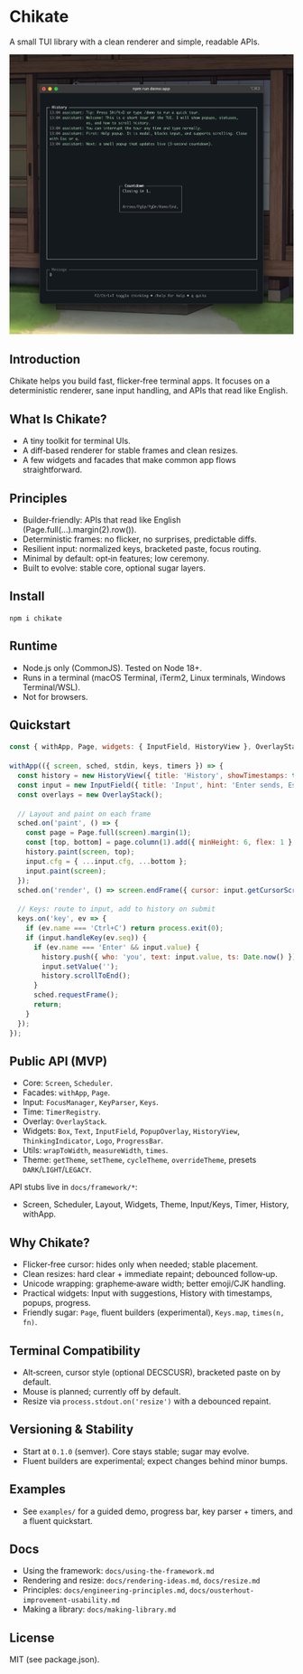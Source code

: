 # Chikate

A small TUI library with a clean renderer and simple, readable APIs.

![Chikate demo](docs/chikate.png)

## Introduction
Chikate helps you build fast, flicker‑free terminal apps. It focuses on a deterministic renderer, sane input handling, and APIs that read like English.

## What Is Chikate?
- A tiny toolkit for terminal UIs.
- A diff‑based renderer for stable frames and clean resizes.
- A few widgets and facades that make common app flows straightforward.

## Principles
- Builder‑friendly: APIs that read like English (Page.full(...).margin(2).row()).
- Deterministic frames: no flicker, no surprises, predictable diffs.
- Resilient input: normalized keys, bracketed paste, focus routing.
- Minimal by default: opt‑in features; low ceremony.
- Built to evolve: stable core, optional sugar layers.

## Install
```
npm i chikate
```

## Runtime
- Node.js only (CommonJS). Tested on Node 18+.
- Runs in a terminal (macOS Terminal, iTerm2, Linux terminals, Windows Terminal/WSL).
- Not for browsers.

## Quickstart
```js
const { withApp, Page, widgets: { InputField, HistoryView }, OverlayStack, theme } = require('chikate');

withApp(({ screen, sched, stdin, keys, timers }) => {
  const history = new HistoryView({ title: 'History', showTimestamps: true });
  const input = new InputField({ title: 'Input', hint: 'Enter sends, Esc clears' });
  const overlays = new OverlayStack();

  // Layout and paint on each frame
  sched.on('paint', () => {
    const page = Page.full(screen).margin(1);
    const [top, bottom] = page.column(1).add({ minHeight: 6, flex: 1 }, { minHeight: input.measureHeightForWidth(screen.size().width) });
    history.paint(screen, top);
    input.cfg = { ...input.cfg, ...bottom };
    input.paint(screen);
  });
  sched.on('render', () => screen.endFrame({ cursor: input.getCursorScreenPos(), showCursor: true }));

  // Keys: route to input, add to history on submit
  keys.on('key', ev => {
    if (ev.name === 'Ctrl+C') return process.exit(0);
    if (input.handleKey(ev.seq)) {
      if (ev.name === 'Enter' && input.value) {
        history.push({ who: 'you', text: input.value, ts: Date.now() });
        input.setValue('');
        history.scrollToEnd();
      }
      sched.requestFrame();
      return;
    }
  });
});
```

## Public API (MVP)
- Core: `Screen`, `Scheduler`.
- Facades: `withApp`, `Page`.
- Input: `FocusManager`, `KeyParser`, `Keys`.
- Time: `TimerRegistry`.
- Overlay: `OverlayStack`.
- Widgets: `Box`, `Text`, `InputField`, `PopupOverlay`, `HistoryView`, `ThinkingIndicator`, `Logo`, `ProgressBar`.
- Utils: `wrapToWidth`, `measureWidth`, `times`.
- Theme: `getTheme`, `setTheme`, `cycleTheme`, `overrideTheme`, presets `DARK`/`LIGHT`/`LEGACY`.

API stubs live in `docs/framework/*`:
- Screen, Scheduler, Layout, Widgets, Theme, Input/Keys, Timer, History, withApp.

## Why Chikate?
- Flicker‑free cursor: hides only when needed; stable placement.
- Clean resizes: hard clear + immediate repaint; debounced follow‑up.
- Unicode wrapping: grapheme‑aware width; better emoji/CJK handling.
- Practical widgets: Input with suggestions, History with timestamps, popups, progress.
- Friendly sugar: `Page`, fluent builders (experimental), `Keys.map`, `times(n, fn)`.

## Terminal Compatibility
- Alt‑screen, cursor style (optional DECSCUSR), bracketed paste on by default.
- Mouse is planned; currently off by default.
- Resize via `process.stdout.on('resize')` with a debounced repaint.

## Versioning & Stability
- Start at `0.1.0` (semver). Core stays stable; sugar may evolve.
- Fluent builders are experimental; expect changes behind minor bumps.

## Examples
- See `examples/` for a guided demo, progress bar, key parser + timers, and a fluent quickstart.

## Docs
- Using the framework: `docs/using-the-framework.md`
- Rendering and resize: `docs/rendering-ideas.md`, `docs/resize.md`
- Principles: `docs/engineering-principles.md`, `docs/ousterhout-improvement-usability.md`
- Making a library: `docs/making-library.md`

## License
MIT (see package.json).

